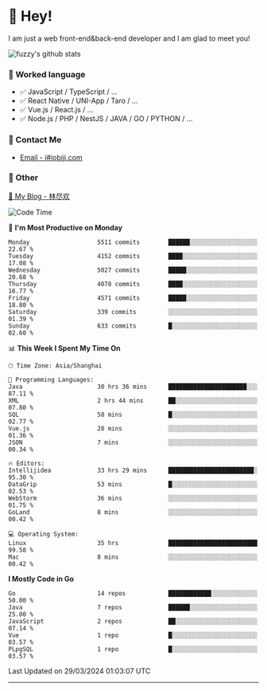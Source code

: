 # 👋 Hey!

I am just a web front-end&back-end developer and I am glad to meet you!

![fuzzy's github stats](https://github-readme-stats.vercel.app/api?username=JaydenForYou&&show_icons=true&&title_color=1abc9c&&icon_color=1abc9c)


### 📝 Worked language

- ✅ JavaScript / TypeScript / ...
- ✅ React Native / UNI-App / Taro / ...
- ✅ Vue.js / React.js / ...
- ✅ Node.js / PHP / NestJS / JAVA / GO / PYTHON / ...

### 📮 Contact Me

- [Email - i#iobiji.com](mailto:i@iobiji.com)


### 🤪 Other

[📌 My Blog - 林尽欢](https://iobiji.com)

<!--START_SECTION:waka-->
![Code Time](http://img.shields.io/badge/Code%20Time-385%20hrs%2025%20mins-blue)

📅 **I'm Most Productive on Monday** 

```text
Monday                   5511 commits        ██████░░░░░░░░░░░░░░░░░░░   22.67 % 
Tuesday                  4152 commits        ████░░░░░░░░░░░░░░░░░░░░░   17.08 % 
Wednesday                5027 commits        █████░░░░░░░░░░░░░░░░░░░░   20.68 % 
Thursday                 4078 commits        ████░░░░░░░░░░░░░░░░░░░░░   16.77 % 
Friday                   4571 commits        █████░░░░░░░░░░░░░░░░░░░░   18.80 % 
Saturday                 339 commits         ░░░░░░░░░░░░░░░░░░░░░░░░░   01.39 % 
Sunday                   633 commits         █░░░░░░░░░░░░░░░░░░░░░░░░   02.60 % 
```


📊 **This Week I Spent My Time On** 

```text
🕑︎ Time Zone: Asia/Shanghai

💬 Programming Languages: 
Java                     30 hrs 36 mins      ██████████████████████░░░   87.11 % 
XML                      2 hrs 44 mins       ██░░░░░░░░░░░░░░░░░░░░░░░   07.80 % 
SQL                      58 mins             █░░░░░░░░░░░░░░░░░░░░░░░░   02.77 % 
Vue.js                   28 mins             ░░░░░░░░░░░░░░░░░░░░░░░░░   01.36 % 
JSON                     7 mins              ░░░░░░░░░░░░░░░░░░░░░░░░░   00.34 % 

🔥 Editors: 
Intellijidea             33 hrs 29 mins      ████████████████████████░   95.30 % 
DataGrip                 53 mins             █░░░░░░░░░░░░░░░░░░░░░░░░   02.53 % 
WebStorm                 36 mins             ░░░░░░░░░░░░░░░░░░░░░░░░░   01.75 % 
GoLand                   8 mins              ░░░░░░░░░░░░░░░░░░░░░░░░░   00.42 % 

💻 Operating System: 
Linux                    35 hrs              █████████████████████████   99.58 % 
Mac                      8 mins              ░░░░░░░░░░░░░░░░░░░░░░░░░   00.42 % 
```

**I Mostly Code in Go** 

```text
Go                       14 repos            ████████████░░░░░░░░░░░░░   50.00 % 
Java                     7 repos             ██████░░░░░░░░░░░░░░░░░░░   25.00 % 
JavaScript               2 repos             ██░░░░░░░░░░░░░░░░░░░░░░░   07.14 % 
Vue                      1 repo              █░░░░░░░░░░░░░░░░░░░░░░░░   03.57 % 
PLpgSQL                  1 repo              █░░░░░░░░░░░░░░░░░░░░░░░░   03.57 % 
```




 Last Updated on 29/03/2024 01:03:07 UTC
<!--END_SECTION:waka-->
---
